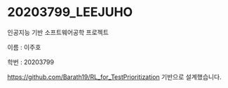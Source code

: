# 20203799_LEEJUHO
인공지능 기반 소프트웨어공학 프로젝트

이름 : 이주호

학번 : 20203799

https://github.com/Barath19/RL_for_TestPrioritization 기반으로 설계했습니다.
